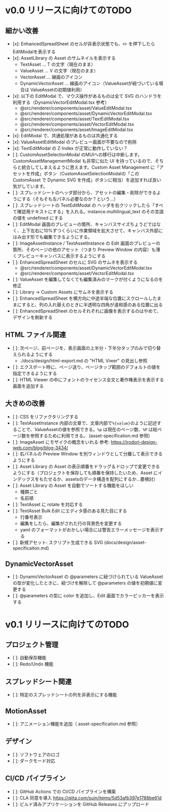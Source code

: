 # v0.0 リリースに向けてのTODO

## 細かい改善
- [x]: EnhancedSpreadSheet のセルが非表示状態でも、✏️ を押下したらEditModalを表示する
- [x]: AssetLibrary の Asset のサムネイルを表示する
  - TextAsset ... T の文字（現在のまま）
  - ValueAsset ... V の文字（現在のまま）
  - VectorAsset ... 線画のアイコン
  - DynamicVectorAsset ... 線画のアイコン（ValueAssetが紐づいている場合は ValueAssetの初期値利用）
- [x]: 以下の EditModal で、マウス操作があるものは全て SVG のハンドラを利用する（DynamicVectorEditModal.tsx 参考）
  - @src/renderer/components/asset/ValueEditModal.tsx
  - @src/renderer/components/asset/DynamicVectorEditModal.tsx
  - @src/renderer/components/asset/TextEditModal.tsx
  - @src/renderer/components/asset/VectorEditModal.tsx
  - @src/renderer/components/asset/ImageEditModal.tsx
- [x]: EditModal で、共通処理があるものは共通化する
- [x]: ValueAssetEditModal のプレビュー画面が不要なので削除
- [x]: TextEditModal の Z-Index が正常に動作していない？
- [ ]: CustomAssetSelectionModal のMUIへの移行は中断します。CustomAssetManagementModal も非常に似た UI を持っているので、そちらと統合してしまえるように思えます。Custom Asset Management に「アセットを作成」ボタン（CustomAssetSelectionModalの「この CustomAsset で Dynamic SVG を作成」ボタンに相当）を追加すれば良い気がしています。
- [ ]: スプレッドシートのヘッダ部分から、アセットの編集・削除ができるようにする（そもそも左パネル必要なのか？という...）
- [ ]: スプレッドシートの TextEditModal の ヘッダを右クリックしたら「すべて確認用テキストにする」を入れる。instance.multilingual_text のその言語の値を undefined にする
- [ ]: EditModal 画面のプレビューの箇所、キャンバスサイズちょうどではなく、上下左右に10%ずつくらいに作業領域を拡大させて、キャンバス外部にはみ出す形でも編集できるようにする。
- [ ]: ImageAssetInstance / TextAssetInstance の Edit 画面のプレビューの箇所、そのページの他のアセット（つまり Preview Window の内容）も薄くプレビューキャンバスに表示するようにする
- [ ]: EnhancedSpreadSheet のセルに SVG のサムネを表示する
  - @src/renderer/components/asset/DynamicVectorEditModal.tsx
  - @src/renderer/components/asset/VectorEditModal.tsx
- [ ]: ValueAsset を編集してなくても編集済みのマークが付くようになるのを修正
- [ ]: Library -> Custom Assets にサムネを表示する
- [ ]: EnhancedSpreadSheet を横方向に中途半端な位置にスクロールしたままにすると、列の入れ替えのときに半透明な四角が違和感のある位置に出る
- [ ]: EnhancedSpreadSheet のセルそれぞれに画像を表示するのはやめて、デザインを刷新する

## HTML ファイル関連
- [ ]: 次ページ、前ページを、表示画面の上半分・下半分タップのみで切り替えられるようにする
  - ./docs/design/html-export.md の "HTML Viwer" の見出し参照
- [ ]: エクスポート時に、ページ送り、ページタップ範囲のデフォルトの値を指定できるようにする
- [ ]: HTML Viewer の中にフォントのライセンス全文と著作権表示を表示する画面を追加する

## 大きめの改善
- [ ]: CSS をリファクタリングする
- [ ]: TextAssetInstance 内部の文章で、文章内部で`%{value}`のように記述することで、ValueAssetの値を参照できる。`%p` は現在のページ数、`%P` は総ページ数を参照するために利用できる。 (asset-specification.md 参照)
- [ ]: ImageAsset にモザイクの概念をいれる 参考: https://irodori-design-web.com/blog/blog-3434/
- [ ]: 右パネルの Preview Window を別ウィンドウとして分離して表示できるようにする
- [ ]: Asset Library の Asset の表示順番をドラッグ＆ドロップで変更できるようにする（プロジェクトを保存しても順番を保持したいため、Asset にインデックスをもたせるか、assetsのデータ構造を配列にするか...要検討）
- [ ]: Asset Library の Asset を自動でソートする機能をほしい
  - 種類ごと
  - 名前順
- [ ]: TextAsset に rotate を対応する
- [ ]: TextAsset Bulk Edit にエディタ感のある見た目にする
  - 行番号表示
  - 編集をしたら、編集がされた行の背景色を変更する
  - yaml のフォーマットがおかしい場合には警告エラーメッセージを表示する
- [ ]: 新規アセット: スクリプト生成できる SVG (docs/design/asset-specificaiton.md)

## DynamicVectorAsset
- [ ]: DynamicVectorAsset の @parameters に紐づけられている ValueAsset の型が変化したときに、紐づけを解除して @parameters の値を初期値に変更する
- [ ]: @parameters の型に color を追加し、Edit 画面でカラーピッカーを表示する

# v0.1 リリースに向けてのTODO

## プロジェクト管理
- [ ]: 自動保存機能
- [ ]: Redo/Undo 機能

## スプレッドシート関連
- [ ]: 特定のスプレッドシートの列を非表示にする機能

## MotionAsset
- [ ]: アニメーション機能を追加（ asset-specification.md 参照）

## デザイン
- [ ]: ソフトウェアのロゴ
- [ ]: ダークモード対応

## CI/CD パイプライン
- [ ]: GitHub Actions での CI/CD パイプラインを構築
- [ ]: CLA 同意を導入 https://qiita.com/suin/items/5d53afb397e1788be61d
- [ ]: ビルド済みアプリケーションを GitHub Releases にアップロード
